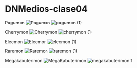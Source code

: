 # DNMedios-clase04

Pagumon
![Pagumon](https://user-images.githubusercontent.com/75258779/228570880-0662dee0-3eac-49fa-9001-d680bdc6417b.jpg)
![pagumon (1)](https://user-images.githubusercontent.com/75258779/228570908-c6860739-bd18-4b1d-995d-0230776c7178.jpeg)

Cherrymon
![Cherrymon](https://user-images.githubusercontent.com/75258779/228567701-0b16f63e-30f3-478d-8716-33a112d87035.jpeg)
![cherrymon (1)](https://user-images.githubusercontent.com/75258779/228563620-c6bc5579-4ed7-4747-bfa5-eab33a771ed2.jpeg)

Elecmon
![Elecmon](https://user-images.githubusercontent.com/75258779/228564413-65dd6b82-cbbd-4a66-9caf-535096faa8d9.jpeg)
![elecmon (1)](https://user-images.githubusercontent.com/75258779/228563661-79579bf7-0e88-4b15-bcbb-9eca97db8bf9.jpeg)

Raremon
![Raremon](https://user-images.githubusercontent.com/75258779/228567778-a8c1c271-db67-4527-aadf-fc135d53dd6d.jpeg)
![raremon (1)](https://user-images.githubusercontent.com/75258779/228567828-e8e018e8-3ce2-47c4-8c68-c6916a1d32dd.jpeg)

Megakabuterimon
![MegaKabuterimon](https://user-images.githubusercontent.com/75258779/228571072-b1c763b6-a226-4c5a-80f5-469fbf48fdb7.jpeg)
![megakabuterimon 1](https://user-images.githubusercontent.com/75258779/228571087-89f4c7ae-56bc-4048-9490-e3cf1f920ed3.jpeg)
